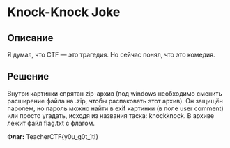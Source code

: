 # Knock-Knock Joke

## Описание

Я думал, что CTF — это трагедия. Но сейчас понял, что это комедия.

## Решение

Внутри картинки спрятан zip-архив (под windows необходимо сменить расширение файла на .zip, чтобы распаковать этот архив). Он защищён паролем, но пароль можно найти в exif картинки (в поле user comment) или просто угадать, исходя из названия таска: knockknock. В архиве лежит файл flag.txt с флагом.

**Флаг:** TeacherCTF{y0u_g0t_1t!}
